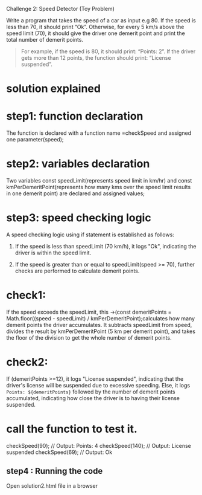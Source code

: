 Challenge 2: Speed Detector (Toy Problem)

Write a program that takes the speed of a car as input e.g 80. If the speed is less than 70, it should print “Ok”. Otherwise, for every 5 km/s above the speed limit (70), it should give the driver one demerit point and print the total number of demerit points.

   > For example, if the speed is 80, it should print: “Points: 2”. If the driver gets more than 12 points, the function should print: “License suspended”.

# solution explained

# step1: function declaration
The function is declared with a function name =checkSpeed and assigned one parameter(speed);

# step2: variables declaration
Two variables 
 const speedLimit(represents speed limit in km/hr) and
 const kmPerDemeritPoint(represents how many kms over the speed limit results in one demerit point) are declared and assigned values;

# step3: speed checking logic
A speed checking logic using if statement is established as follows:
1) If the speed is less than speedLimit (70 km/h), it logs "Ok", indicating the driver is within the speed limit.

2) If the speed is greater than or equal to speedLimit(speed >= 70), further checks are performed to calculate demerit points.
# check1: 
If the speed exceeds the speedLimit, this ->(const demeritPoints = Math.floor((speed - speedLimit) / kmPerDemeritPoint);calculates how many demerit points the driver accumulates. It subtracts speedLimit from speed, divides the result by kmPerDemeritPoint (5 km per demerit point), and takes the floor of the division to get the whole number of demerit points.
# check2:
If (demeritPoints >=12), it logs "License suspended", indicating that the driver's license will be suspended due to excessive speeding.
Else, it logs `Points: ${demeritPoints}` followed by the number of demerit points accumulated, indicating how close the driver is to having their license suspended.

# call the function to test it.
checkSpeed(90);  // Output: Points: 4
checkSpeed(140); // Output: License suspended
checkSpeed(69);  // Output: Ok

## step4 : Running the code
Open solution2.html file in a browser